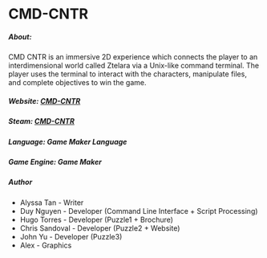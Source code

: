 # CMD-CNTR

##### About:
CMD CNTR is an immersive 2D experience which connects the player to an interdimensional world called Ztelara via a Unix-like command terminal. The player uses the terminal to interact with the characters, manipulate files, and complete objectives to win the game.

##### Website: [CMD-CNTR](https://cmdcntr.wordpress.com/)
##### Steam: [CMD-CNTR](http://steamcommunity.com/sharedfiles/filedetails/?id=813792813&result=1)

##### Language: Game Maker Language

##### Game Engine: Game Maker

##### Author
* Alyssa Tan - Writer
* Duy Nguyen - Developer (Command Line Interface + Script Processing)
* Hugo Torres - Developer (Puzzle1 + Brochure)
* Chris Sandoval - Developer (Puzzle2 + Website)
* John Yu - Developer (Puzzle3)
* Alex - Graphics
